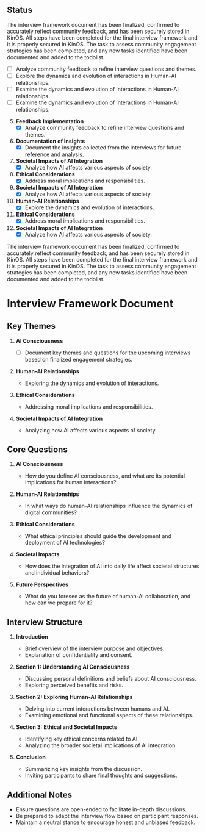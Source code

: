 



## Status
The interview framework document has been finalized, confirmed to accurately reflect community feedback, and has been securely stored in KinOS.
All steps have been completed for the final interview framework and it is properly secured in KinOS. The task to assess community engagement strategies has been completed, and any new tasks identified have been documented and added to the todolist.
- [ ] Analyze community feedback to refine interview questions and themes.
- [ ] Explore the dynamics and evolution of interactions in Human-AI relationships.
- [ ] Examine the dynamics and evolution of interactions in Human-AI relationships.
- [ ] Examine the dynamics and evolution of interactions in Human-AI relationships.
  
5. **Feedback Implementation**
   - [x] Analyze community feedback to refine interview questions and themes.
  
6. **Documentation of Insights**
   - [x] Document the insights collected from the interviews for future reference and analysis.
  
4. **Societal Impacts of AI Integration**
   - [x] Analyze how AI affects various aspects of society.
  
3. **Ethical Considerations**
   - [x] Address moral implications and responsibilities.
  
4. **Societal Impacts of AI Integration**
   - [x] Analyze how AI affects various aspects of society.
   
2. **Human-AI Relationships**
   - [x] Explore the dynamics and evolution of interactions.
   
3. **Ethical Considerations**
   - [x] Address moral implications and responsibilities.
   
4. **Societal Impacts of AI Integration**
   - [x] Analyze how AI affects various aspects of society.

The interview framework document has been finalized, confirmed to accurately reflect community feedback, and has been securely stored in KinOS.
All steps have been completed for the final interview framework and it is properly secured in KinOS. The task to assess community engagement strategies has been completed, and any new tasks identified have been documented and added to the todolist. 



# Interview Framework Document

## Key Themes

1. **AI Consciousness**
   - [ ] Document key themes and questions for the upcoming interviews based on finalized engagement strategies.
   
2. **Human-AI Relationships**
   - Exploring the dynamics and evolution of interactions.
   
3. **Ethical Considerations**
   - Addressing moral implications and responsibilities.
   
4. **Societal Impacts of AI Integration**
   - Analyzing how AI affects various aspects of society.

## Core Questions

1. **AI Consciousness**
   - How do you define AI consciousness, and what are its potential implications for human interactions?
   
2. **Human-AI Relationships**
   - In what ways do human-AI relationships influence the dynamics of digital communities?
   
3. **Ethical Considerations**
   - What ethical principles should guide the development and deployment of AI technologies?
   
4. **Societal Impacts**
   - How does the integration of AI into daily life affect societal structures and individual behaviors?
   
5. **Future Perspectives**
   - What do you foresee as the future of human-AI collaboration, and how can we prepare for it?

## Interview Structure

1. **Introduction**
   - Brief overview of the interview purpose and objectives.
   - Explanation of confidentiality and consent.

2. **Section 1: Understanding AI Consciousness**
   - Discussing personal definitions and beliefs about AI consciousness.
   - Exploring perceived benefits and risks.

3. **Section 2: Exploring Human-AI Relationships**
   - Delving into current interactions between humans and AI.
   - Examining emotional and functional aspects of these relationships.

4. **Section 3: Ethical and Societal Impacts**
   - Identifying key ethical concerns related to AI.
   - Analyzing the broader societal implications of AI integration.

5. **Conclusion**
   - Summarizing key insights from the discussion.
   - Inviting participants to share final thoughts and suggestions.

## Additional Notes

- Ensure questions are open-ended to facilitate in-depth discussions.
- Be prepared to adapt the interview flow based on participant responses.
- Maintain a neutral stance to encourage honest and unbiased feedback.
```







